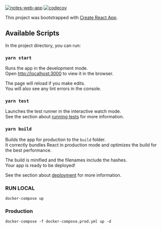 [![notes-web-app](https://img.shields.io/endpoint?url=https://dashboard.cypress.io/badge/simple/7v7p6z/master&style=flat&logo=cypress)](https://dashboard.cypress.io/projects/7v7p6z/runs)
[![codecov](https://codecov.io/gh/ince01/notes-web-app/branch/master/graph/badge.svg)](https://codecov.io/gh/ince01/notes-web-app)

This project was bootstrapped with [Create React App](https://github.com/facebook/create-react-app).

## Available Scripts

In the project directory, you can run:

### `yarn start`

Runs the app in the development mode.<br />
Open [http://localhost:3000](http://localhost:3000) to view it in the browser.

The page will reload if you make edits.<br />
You will also see any lint errors in the console.

### `yarn test`

Launches the test runner in the interactive watch mode.<br />
See the section about [running tests](https://facebook.github.io/create-react-app/docs/running-tests) for more information.

### `yarn build`

Builds the app for production to the `build` folder.<br />
It correctly bundles React in production mode and optimizes the build for the best performance.

The build is minified and the filenames include the hashes.<br />
Your app is ready to be deployed!

See the section about [deployment](https://facebook.github.io/create-react-app/docs/deployment) for more information.

### RUN LOCAL

```
docker-compose up
```

### Production

```
docker-compose -f docker-compose.prod.yml up -d
```
